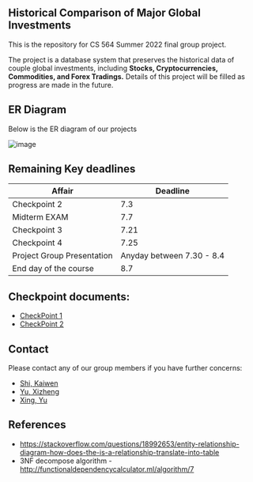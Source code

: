 ## Historical Comparison of Major Global Investments

This is the repository for CS 564 Summer 2022 final group project. 

The project is a database system that preserves the historical data of couple global investments, including **Stocks, Cryptocurrencies, Commodities, and Forex Tradings.** Details of this project will be filled as progress are made in the future.

## ER Diagram
Below is the ER diagram of our projects

![image](./er.jpg)

## Remaining Key deadlines
| Affair | Deadline
| --- | ---
| Checkpoint 2 | 7.3
| Midterm EXAM | 7.7
| Checkpoint 3 | 7.21
| Checkpoint 4 | 7.25
| Project Group Presentation | Anyday between 7.30 - 8.4
| End day of the course | 8.7

## Checkpoint documents:
- [CheckPoint 1](https://docs.google.com/document/d/19wpiX-QRu7TO3zOWY4xtz111-e6vxOtdY4rdUp3xhbU/edit)
- [CheckPoint 2](https://docs.google.com/document/d/1QbvbhLX564RaR9m_v-PTcX7WhtSXg4a_W4x0iucWMlI/edit)

## Contact
Please contact any of our group members if you have further concerns: 
- [Shi, Kaiwen](mailto:kshi42@wisc.edu)
- [Yu, Xizheng](mailto:xyu354@wisc.edu) 
- [Xing, Yu](mailto:xing35@wisc.edu)

## References
- https://stackoverflow.com/questions/18992653/entity-relationship-diagram-how-does-the-is-a-relationship-translate-into-table
- 3NF decompose algorithm - http://functionaldependencycalculator.ml/algorithm/7
